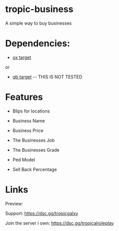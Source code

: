 # tropic-business


A simple way to buy businesses

# Dependencies:

- [ox target](https://github.com/overextended/ox_target) 

or 

- [qb target](https://github.com/qbcore-framework/qb-target) -- THIS IS NOT TESTED

# Features

- Blips for locations

- Business Name

- Business Price

- The Businesses Job

- The Businesses Grade

- Ped Model

- Sell Back Percentage


# Links 

Preview: 

Support: https://dsc.gg/tropicgalxy

Join the server i own: https://dsc.gg/tropicalroleplay
